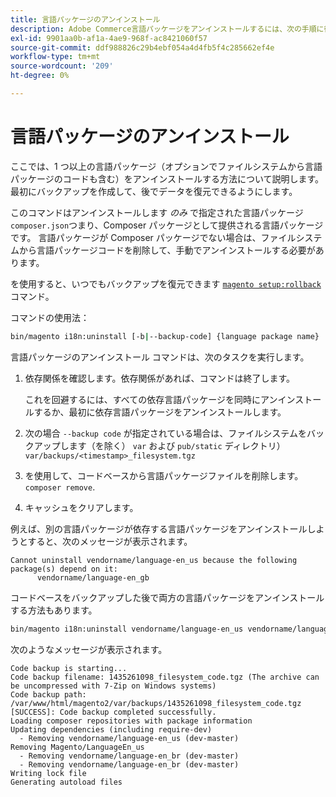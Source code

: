 ```yaml
---
title: 言語パッケージのアンインストール
description: Adobe Commerce言語パッケージをアンインストールするには、次の手順に従います。
exl-id: 9901aa0b-af1a-4ae9-968f-ac8421060f57
source-git-commit: ddf988826c29b4ebf054a4d4fb5f4c285662ef4e
workflow-type: tm+mt
source-wordcount: '209'
ht-degree: 0%

---
```


# 言語パッケージのアンインストール

ここでは、1 つ以上の言語パッケージ（オプションでファイルシステムから言語パッケージのコードも含む）をアンインストールする方法について説明します。 最初にバックアップを作成して、後でデータを復元できるようにします。

このコマンドはアンインストールします *のみ* で指定された言語パッケージ `composer.json`つまり、Composer パッケージとして提供される言語パッケージです。 言語パッケージが Composer パッケージでない場合は、ファイルシステムから言語パッケージコードを削除して、手動でアンインストールする必要があります。

を使用すると、いつでもバックアップを復元できます [`magento setup:rollback`](uninstall-modules.md#roll-back-the-file-system-database-or-media-files) コマンド。

コマンドの使用法：

```bash
bin/magento i18n:uninstall [-b|--backup-code] {language package name} ... {language package name}
```

言語パッケージのアンインストール コマンドは、次のタスクを実行します。

1. 依存関係を確認します。依存関係があれば、コマンドは終了します。

   これを回避するには、すべての依存言語パッケージを同時にアンインストールするか、最初に依存言語パッケージをアンインストールします。

1. 次の場合 `--backup code` が指定されている場合は、ファイルシステムをバックアップします（を除く） `var` および `pub/static` ディレクトリ） `var/backups/<timestamp>_filesystem.tgz`
1. を使用して、コードベースから言語パッケージファイルを削除します。 `composer remove`.
1. キャッシュをクリアします。

例えば、別の言語パッケージが依存する言語パッケージをアンインストールしようとすると、次のメッセージが表示されます。

```terminal
Cannot uninstall vendorname/language-en_us because the following package(s) depend on it:
      vendorname/language-en_gb
```

コードベースをバックアップした後で両方の言語パッケージをアンインストールする方法もあります。

```bash
bin/magento i18n:uninstall vendorname/language-en_us vendorname/language-en_gb --backup-code
```

次のようなメッセージが表示されます。

```terminal
Code backup is starting...
Code backup filename: 1435261098_filesystem_code.tgz (The archive can be uncompressed with 7-Zip on Windows systems)
Code backup path: /var/www/html/magento2/var/backups/1435261098_filesystem_code.tgz
[SUCCESS]: Code backup completed successfully.
Loading composer repositories with package information
Updating dependencies (including require-dev)
  - Removing vendorname/language-en_us (dev-master)
Removing Magento/LanguageEn_us
  - Removing vendorname/language-en_br (dev-master)
  - Removing vendorname/language-en_br (dev-master)
Writing lock file
Generating autoload files
```
